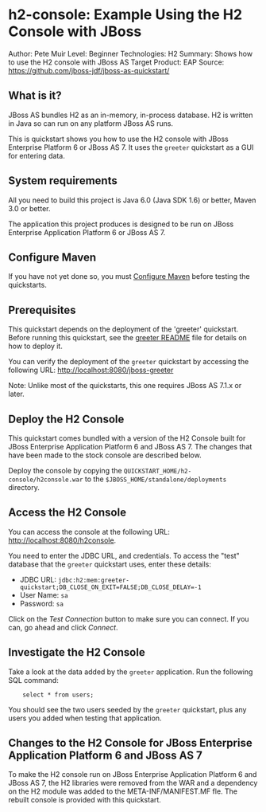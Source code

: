h2-console: Example Using the H2 Console with JBoss
===================================================
Author: Pete Muir
Level: Beginner
Technologies: H2
Summary: Shows how to use the H2 console with JBoss AS
Target Product: EAP
Source: <https://github.com/jboss-jdf/jboss-as-quickstart/>

What is it?
-----------

JBoss AS bundles H2 as an in-memory, in-process database. H2 is written in Java so can run on any platform JBoss AS runs.

This is quickstart shows you how to use the H2 console with JBoss Enterprise Platform 6 or JBoss AS 7. It uses the `greeter` quickstart as a GUI for entering data.


System requirements
-------------------

All you need to build this project is Java 6.0 (Java SDK 1.6) or better, Maven 3.0 or better.

The application this project produces is designed to be run on JBoss Enterprise Application Platform 6 or JBoss AS 7. 
 

Configure Maven
---------------

If you have not yet done so, you must [Configure Maven](../README.md#configure-maven) before testing the quickstarts.


Prerequisites
-----------

This quickstart depends on the deployment of the 'greeter' quickstart. Before running this quickstart, see the [greeter README](../greeter/README.md) file for details on how to deploy it.

You can verify the deployment of the `greeter` quickstart by accessing the following URL: <http://localhost:8080/jboss-greeter> 

Note: Unlike most of the quickstarts, this one requires JBoss AS 7.1.x or later.


Deploy the H2 Console
------------------------

This quickstart comes bundled with a version of the H2 Console built for JBoss Enterprise Application Platform 6 and JBoss AS 7. The changes that have been made to the stock console are described below. 

Deploy the console by copying the `QUICKSTART_HOME/h2-console/h2console.war` to the `$JBOSS_HOME/standalone/deployments` directory. 


Access the H2 Console 
---------------------

You can access the console at the following URL:  <http://localhost:8080/h2console>.

You need to enter the JDBC URL, and credentials. To access the "test" database that the `greeter` quickstart uses, enter these details:

* JDBC URL: `jdbc:h2:mem:greeter-quickstart;DB_CLOSE_ON_EXIT=FALSE;DB_CLOSE_DELAY=-1`
* User Name: `sa`
* Password: `sa`

Click on the *Test Connection* button to make sure you can connect. If you can, go ahead and click *Connect*.

Investigate the H2 Console
-------------------------

Take a look at the data added by the `greeter` application. Run the following SQL command:

        select * from users;

You should see the two users seeded by the `greeter` quickstart, plus any users you added when testing that application.


Changes to the H2 Console for JBoss Enterprise Application Platform 6 and JBoss AS 7
----------------------------------------

To make the H2 console run on JBoss Enterprise Application Platform 6 and JBoss AS 7, the H2 libraries were removed from the WAR and a dependency on the H2 module was added to the META-INF/MANIFEST.MF fle. The rebuilt console is provided with this quickstart.

